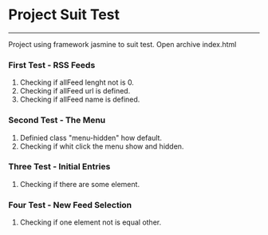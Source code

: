 # Project Suit Test
---

Project using framework jasmine to suit test.
Open archive index.html

### First Test - RSS Feeds

1. Checking if allFeed lenght not is 0.
2. Checking if allFeed url is defined.
3. Checking if allFeed name is defined.

### Second Test - The Menu

1. Definied class "menu-hidden" how default.
2. Checking if whit click the menu show and hidden.

### Three Test - Initial Entries

1. Checking if there are some element.

### Four Test - New Feed Selection

1. Checking if one element not is equal other.